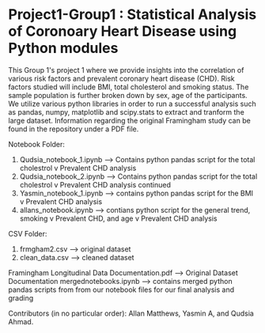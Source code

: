 # Project1-Group1 : Statistical Analysis of Coronoary Heart Disease using Python modules  

This Group 1's project 1 where we provide insights into the correlation of various risk factors and prevalent coronary heart disease (CHD). Risk factors studied will include BMI, total cholesterol and smoking status. The sample population is further broken down by sex, age of the participants. We utilize various python libraries in order to run a successful analysis such as pandas, numpy, matplotlib and scipy.stats to extract and tranform the large dataset. Information regarding the original Framingham study can be found in the repository under a PDF file. 

Notebook Folder:
1. Qudsia_notebook_1.ipynb --> Contains python pandas script for the total cholestrol v Prevalent CHD analysis 
2. Qudsia_notebook_2.ipynb --> Contains python pandas script for the total cholestrol v Prevalent CHD analysis continued 
3. Yasmin_notebook_1.ipynb --> contains python pandas script for the BMI v Prevalent CHD analysis
4. allans_notebook.ipynb --> contians python script for the general trend, smoking v Prevalent CHD, and age v Prevalent CHD analysis

CSV Folder:
1. frmgham2.csv --> original dataset
2. clean_data.csv --> cleaned dataset

Framingham Longitudinal Data Documentation.pdf --> Original Dataset Documentation 
mergednotebooks.ipynb --> contains merged python pandas scripts from from our notebook files for our final analysis and grading

Contributors (in no particular order):
Allan Matthews, Yasmin A, and Qudsia Ahmad.
